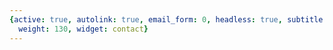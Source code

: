 ```yaml
---
{active: true, autolink: true, email_form: 0, headless: true, subtitle: '', title: Contact,
  weight: 130, widget: contact}
---
```


